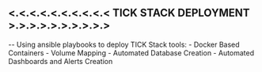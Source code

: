 <.<.<.<.<.<.<.<.<.< TICK STACK DEPLOYMENT >.>.>.>.>.>.>.>.>.>
-------------------------------------------------------------

-- Using ansible playbooks to deploy TICK Stack tools:
    - Docker Based Containers
    - Volume Mapping
    - Automated Database Creation
    - Automated Dashboards and Alerts Creation
